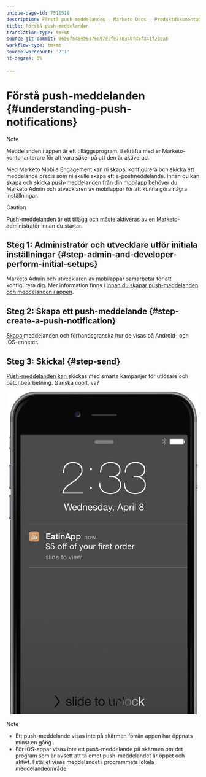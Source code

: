 ```yaml
---
unique-page-id: 7511518
description: Förstå push-meddelanden - Marketo Docs - Produktdokumentation
title: Förstå push-meddelanden
translation-type: tm+mt
source-git-commit: 06e0f5489e6375a97e2fe77834bf45fa41f23ea6
workflow-type: tm+mt
source-wordcount: '211'
ht-degree: 0%

---
```



# Förstå push-meddelanden {#understanding-push-notifications}

>[!NOTE]
>
>Meddelanden i appen är ett tilläggsprogram. Bekräfta med er Marketo-kontohanterare för att vara säker på att den är aktiverad.

Med Marketo Mobile Engagement kan ni skapa, konfigurera och skicka ett meddelande precis som ni skulle skapa ett e-postmeddelande.  Innan du kan skapa och skicka push-meddelanden från din mobilapp behöver du Marketo Admin och utvecklaren av mobilappar för att kunna göra några inställningar.

>[!CAUTION]
>
>Push-meddelanden är ett tillägg och måste aktiveras av en Marketo-administratör innan du startar.

## Steg 1: Administratör och utvecklare utför initiala inställningar {#step-admin-and-developer-perform-initial-setups}

Marketo Admin och utvecklaren av mobilappar samarbetar för att konfigurera dig. Mer information finns i [Innan du skapar push-meddelanden och meddelanden i appen](/help/marketo/product-docs/mobile-marketing/admin/before-you-create-push-notifications-and-in-app-messages.md).

## Steg 2: Skapa ett push-meddelande {#step-create-a-push-notification}

[Skapa ](/help/marketo/product-docs/mobile-marketing/push-notifications/create-a-push-notification.md) meddelanden och förhandsgranska hur de visas på Android- och iOS-enheter.

## Steg 3: Skicka! {#step-send}

[Push-meddelanden kan ](/help/marketo/product-docs/mobile-marketing/push-notifications/send-a-mobile-push-notification.md) skickas med smarta kampanjer för utlösare och batchbearbetning. Ganska coolt, va?

![](assets/image2015-4-27-8-3a41-3a43.png)

>[!NOTE]
>
>* Ett push-meddelande visas inte på skärmen förrän appen har öppnats minst en gång.
>* För iOS-appar visas inte ett push-meddelande på skärmen om det program som är avsett att ta emot push-meddelandet är öppet och aktivt. I stället visas meddelandet i programmets lokala meddelandeområde.

